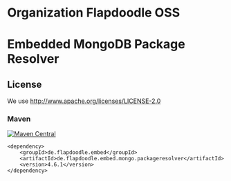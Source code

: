 # Organization Flapdoodle OSS

# Embedded MongoDB Package Resolver

## License

We use http://www.apache.org/licenses/LICENSE-2.0

### Maven

[![Maven Central](https://img.shields.io/maven-central/v/de.flapdoodle.embed/de.flapdoodle.embed.mongo.packageresolver.svg)](https://maven-badges.herokuapp.com/maven-central/de.flapdoodle.embed/de.flapdoodle.embed.mongo.packageresolver)

	<dependency>
		<groupId>de.flapdoodle.embed</groupId>
		<artifactId>de.flapdoodle.embed.mongo.packageresolver</artifactId>
		<version>4.6.1</version>
	</dependency>


